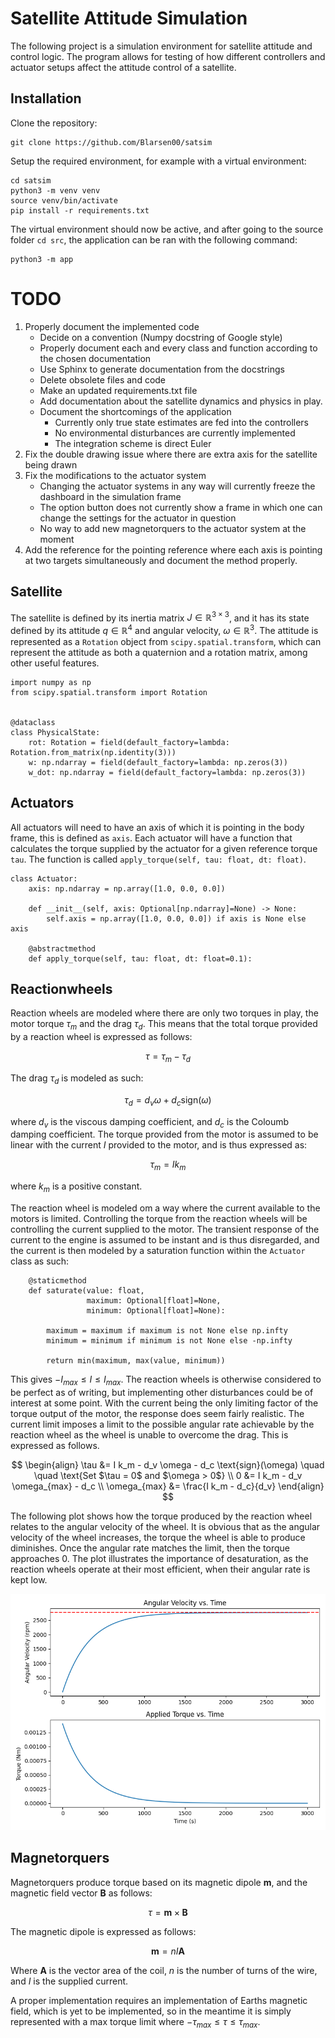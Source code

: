 # Satellite Attitude Simulation

The following project is a simulation environment for satellite attitude and control logic. The program allows for testing of how different controllers and actuator setups affect the attitude control of a satellite. 


## Installation

Clone the repository: 

```
git clone https://github.com/Blarsen00/satsim
```

Setup the required environment, for example with a virtual environment: 

```
cd satsim
python3 -m venv venv
source venv/bin/activate
pip install -r requirements.txt
```

The virtual environment should now be active, and after going to the source folder `cd src`, the application can be ran with the following command: 
```
python3 -m app
```

# TODO 

1. Properly document the implemented code
    - Decide on a convention (Numpy docstring of Google style)
    - Properly document each and every class and function according to the chosen documentation
    - Use Sphinx to generate documentation from the docstrings
    - Delete obsolete files and code
    - Make an updated requirements.txt file
    - Add documentation about the satellite dynamics and physics in play.
    - Document the shortcomings of the application
        - Currently only true state estimates are fed into the controllers
        - No environmental disturbances are currently implemented
        - The integration scheme is direct Euler
2. Fix the double drawing issue where there are extra axis for the satellite being drawn
3. Fix the modifications to the actuator system
    - Changing the actuator systems in any way will currently freeze the dashboard in the simulation frame
    - The option button does not currently show a frame in which one can change the settings for the actuator in question
    - No way to add new magnetorquers to the actuator system at the moment
4. Add the reference for the pointing reference where each axis is pointing at two targets simultaneously and document the method properly.


## Satellite

The satellite is defined by its inertia matrix $J \in \mathbb{R}^{3\times 3}$, and it has its state defined by its attitude $q \in \mathbb{R}^{4}$ and angular velocity, $\omega \in \mathbb{R}^{3}$. The attitude is represented as a `Rotation` object from `scipy.spatial.transform`, which can represent the attitude as both a quaternion and a rotation matrix, among other useful features. 


```
import numpy as np
from scipy.spatial.transform import Rotation


@dataclass
class PhysicalState:
    rot: Rotation = field(default_factory=lambda: Rotation.from_matrix(np.identity(3)))
    w: np.ndarray = field(default_factory=lambda: np.zeros(3))
    w_dot: np.ndarray = field(default_factory=lambda: np.zeros(3))
```


## Actuators

All actuators will need to have an axis of which it is pointing in the body frame, this is defined as `axis`. Each actuator will have a function that calculates the torque supplied by the actuator for a given reference torque `tau`. The function is called `apply_torque(self, tau: float, dt: float)`.

```
class Actuator:
    axis: np.ndarray = np.array([1.0, 0.0, 0.0])

    def __init__(self, axis: Optional[np.ndarray]=None) -> None:
        self.axis = np.array([1.0, 0.0, 0.0]) if axis is None else axis

    @abstractmethod
    def apply_torque(self, tau: float, dt: float=0.1):
```


## Reactionwheels

Reaction wheels are modeled where there are only two torques in play, the motor torque $\tau_m$ and the drag $\tau_d$. This means that the total torque provided by a reaction wheel is expressed as follows: 

$$
    \tau = \tau_m - \tau_d
$$

The drag $\tau_d$ is modeled as such:

$$
\tau_d = d_v \omega + d_c \text{sign}(\omega)
$$

where $d_v$ is the viscous damping coefficient, and $d_c$ is the Coloumb damping coefficient. The torque provided from the motor is assumed to be linear with the current $I$ provided to the motor, and is thus expressed as: 

$$
\tau_m = I k_m
$$

where $k_m$ is a positive constant. 

The reaction wheel is modeled om a way where the current available to the motors is limited. Controlling the torque from the reaction wheels will be controlling the current supplied to the motor. The transient response of the current to the engine is assumed to be instant and is thus disregarded, and the current is then modeled by a saturation function within the `Actuator` class as such: 

```
    @staticmethod
    def saturate(value: float,
                 maximum: Optional[float]=None,
                 minimum: Optional[float]=None):

        maximum = maximum if maximum is not None else np.infty
        minimum = minimum if minimum is not None else -np.infty

        return min(maximum, max(value, minimum))
```

This gives $-I_{max} \leq I \leq I_{max}$. The reaction wheels is otherwise considered to be perfect as of writing, but implementing other disturbances could be of interest at some point. With the current being the only limiting factor of the torque output of the motor, the response does seem fairly realistic. The current limit imposes a limit to the possible angular rate achievable by the reaction wheel as the wheel is unable to overcome the drag. This is expressed as follows.

$$
\begin{align}
    \tau &= I k_m - d_v \omega - d_c \text{sign}(\omega) \quad \quad \text{Set $\tau = 0$ and $\omega > 0$} \\
    0 &= I k_m - d_v \omega_{max} - d_c \\
    \omega_{max} &= \frac{I k_m - d_c}{d_v}
\end{align}
$$

The following plot shows how the torque produced by the reaction wheel relates to the angular velocity of the wheel. It is obvious that as the angular velocity of the wheel increases, the torque the wheel is able to produce diminishes. Once the angular rate matches the limit, then the torque approaches 0. The plot illustrates the importance of desaturation, as the reaction wheels operate at their most efficient, when their angular rate is kept low.

<!-- ![Torque test plot with max current set to 1.0 A](Simulation_files/torque_test_plot.pdf) -->
![Torque test plot with max current set to 1.0 A](https://github.com/Blarsen00/satsim/blob/main/Simulation_files/torque_test_plot.png)


## Magnetorquers

Magnetorquers produce torque based on its magnetic dipole $\mathbf{m}$, and the magnetic field vector $\mathbf{B}$ as follows: 

$$
    \tau = \mathbf{m} \times \mathbf{B}
$$

The magnetic dipole is expressed as follows: 

$$
    \mathbf{m} = n I \mathbf{A}
$$

Where $\mathbf{A}$ is the vector area of the coil, $n$ is the number of turns of the wire, and $I$ is the supplied current.

A proper implementation requires an implementation of Earths magnetic field, which is yet to be implemented, so in the meantime it is simply represented with a max torque limit where $-\tau_{max} \leq \tau \leq \tau_{max}$. 

